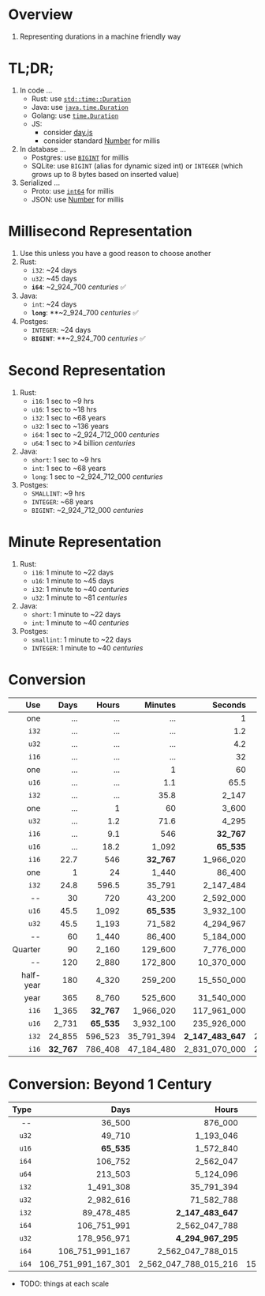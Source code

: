 # Overview
1. Representing durations in a machine friendly way


# TL;DR;
1. In code ...
    - Rust: use [`std::time::Duration`](https://doc.rust-lang.org/std/time/struct.Duration.html)
    - Java: use [`java.time.Duration`](https://docs.oracle.com/en%2Fjava%2Fjavase%2F21%2Fdocs%2Fapi%2F%2F/java.base/java/time/Duration.html)
    - Golang: use [`time.Duration`](https://pkg.go.dev/time#Duration)
    - JS:
        - consider [day.js](https://day.js.org/docs/en/durations/durations)
        - consider standard [Number](https://developer.mozilla.org/en-US/docs/Web/JavaScript/Reference/Global_Objects/Number) for millis
1. In database ...
    - Postgres: use [`BIGINT`](https://www.postgresql.org/docs/current/datatype-numeric.html) for millis
    - SQLite: use `BIGINT` (alias for dynamic sized int) or `INTEGER` (which grows up to 8 bytes based on inserted value)
1. Serialized ...
    - Proto: use [`int64`](https://protobuf.dev/programming-guides/proto3/#scalar) for millis
    - JSON: use [Number](https://developer.mozilla.org/en-US/docs/Web/JavaScript/Reference/Global_Objects/Number) for millis


# Millisecond Representation
1. Use this unless you have a good reason to choose another
1. Rust:
    - `i32`: ~24 days
    - `u32`: ~45 days
    - **`i64`**: ~2_924_700  *centuries* ✅
1. Java:
    - `int`: ~24 days
    - **`long`**: **~2_924_700  *centuries* ✅
1. Postges:
    - `INTEGER`: ~24 days
    - **`BIGINT`**: **~2_924_700  *centuries* ✅


# Second Representation
1. Rust:
    - `i16`: 1 sec to ~9 hrs
    - `u16`: 1 sec to ~18 hrs
    - `i32`: 1 sec to ~68 years
    - `u32`: 1 sec to ~136 years
    - `i64`: 1 sec to ~2_924_712_000 *centuries*
    - `u64`: 1 sec to >4 billion *centuries*
1. Java:
    - `short`: 1 sec to ~9 hrs
    - `int`: 1 sec to ~68 years
    - `long`: 1 sec to ~2_924_712_000 *centuries*
1. Postges:
    - `SMALLINT`: ~9 hrs
    - `INTEGER`: ~68 years
    - `BIGINT`: ~2_924_712_000 *centuries*


# Minute Representation
1. Rust:
    - `i16`: 1 minute to ~22 days
    - `u16`: 1 minute to ~45 days
    - `i32`: 1 minute to ~40 *centuries*
    - `u32`: 1 minute to ~81 *centuries*
1. Java:
    - `short`: 1 minute to ~22 days
    - `int`: 1 minute to ~40 *centuries*
1. Postges:
    - `smallint`: 1 minute to ~22 days
    - `INTEGER`: 1 minute to ~40 *centuries*


# Conversion
|Use|Days|Hours|Minutes|Seconds|Millis|Micros|Nanos|
|---:| ---:| ---:| ---:| ---:| ---:| ---:| ---:|
|one|...|...|...|1|1_000|1_000_000|1_000_000_000|
|`i32`|...|...|...|1.2|2_147|2_147_484|**2_147_483_647**|
|`u32`|...|...|...|4.2|4_295|4_294_967|**4_294_967_295**|
|`i16`|...|...|...|32|**32_767**|32_767_000|32_767_000_000|
|one|...|...|1|60|60_000|60_000_000|60_000_000_000|
|`u16`|...|...|1.1|65.5|**65_535**|65_535_000|65_535_000_000|
|`i32`|...|...|35.8|2_147|2_147_484|**2_147_483_647**|2_147_483_647_000|
|one|...|1|60|3_600|3_600_000|3_600_000_000|...|
|`u32`|...|1.2|71.6|4_295|4_294_967|**4_294_967_295**|...|
|`i16`|...|9.1|546|**32_767**|32_767_000|32_767_000_000|...|
|`u16`|...|18.2|1_092|**65_535**|65_535_000|65_535_000_000|...|
|`i16`|22.7|546|**32_767**|1_966_020|1_966_020_000|...|...|
|one|1|24|1_440|86_400|86_400_000|86_400_000_000|...|
|`i32`|24.8|596.5|35_791|2_147_484|**2_147_483_647**|2_147_483_647_000|...|
|--|30|720|43_200|2_592_000|2_592_000_000|...|...|
|`u16`|45.5|1_092|**65_535**|3_932_100|3_932_100_000|3_932_100_000_000|...|
|`u32`|45.5|1_193|71_582|4_294_967|**4_294_967_295**|4_294_967_295_000|...|
|--|60|1_440|86_400|5_184_000|5_184_000_000|...|...|
|Quarter|90|2_160|129_600|7_776_000|7_776_000_000|...|...|
|--|120|2_880|172_800|10_370_000|10_370_000_000|...|...|
|half-year|180|4_320|259_200|15_550_000|15_550_000_000|...|...|
|year|365|8_760|525_600|31_540_000|31_540_000_000|...|...|
|`i16`|1_365|**32_767**|1_966_020|117_961_000|117_961_000_000|...|...|
|`u16`|2_731|**65_535**|3_932_100|235_926_000|235_926_000_000|...|...|
|`i32`|24_855|596_523|35_791_394|**2_147_483_647**|2_147_483_647_000|...|...|
|`i16`|**32_767**|786_408|47_184_480|2_831_070_000|2_831_070_000_000|...|...|


# Conversion: Beyond 1 Century
|Type|Days|Hours|Minutes|Seconds|Millis|Micros|Nanos|
|---:| ---:| ---:| ---:| ---:| ---:| ---:| ---:|
|--|36_500|876_000|52_560_000|3_153_600_000|3_153_600_000_000|...|...|
|`u32`|49_710|1_193_046|71_582_788|**4_294_967_295**|4_294_967_295_000|...|...|
|`u16`|**65_535**|1_572_840|94_370_400|5_662_220_000|...|...|...|
|`i64`|106_752|2_562_047|153_722_867|9_223_372_036|9_223_372_036_855|9_223_372_036_854_776|**9_223_372_036_854_775_807**|
|`u64`|213_503|5_124_096|307_445_735|18_446_744_074|18_446_744_074_000|...|**18_446_744_073_709_551_615**|
|`i32`|1_491_308|35_791_394|**2_147_483_647**|128_849_018_820|128_849_018_820_000|...|...|
|`u32`|2_982_616|71_582_788|**4_294_967_295**|257_698_037_700|257_698_037_700_000|...|...|
|`i32`|89_478_485|**2_147_483_647**|128_849_018_820|...|...|...|...|
|`i64`|106_751_991|2_562_047_788|153_722_867_281|...|...|**9_223_372_036_854_775_807**|...|
|`u32`|178_956_971|**4_294_967_295**|257_698_037_700|...|...|...|...|
|`i64`|106_751_991_167|2_562_047_788_015|153_722_867_280_913|9_223_372_036_854_776|**9_223_372_036_854_775_807**|...|...|
|`i64`|106_751_991_167_301|2_562_047_788_015_216|153_722_867_280_912_930|**9_223_372_036_854_775_807**|...|...|...|

- TODO: things at each scale
